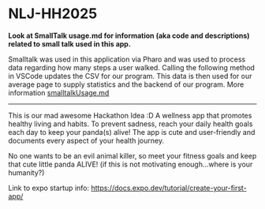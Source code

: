 # NLJ-HH2025

**Look at SmallTalk usage.md for information (aka code and descriptions) related to small talk used in this app.**

Smalltalk was used in this application via Pharo and was used to process data regarding how many steps a user walked. Calling the following method in VSCode updates the CSV for our program. This data is then used for our average page to supply statistics and the backend of our program. More information [smalltalkUsage.md]([url](https://github.com/l4phs/NLJ-HH2025/blob/main/smalltalkUsage.md))

------------------------------------------------------------------------------------------------------------------------------

This is our mad awesome Hackathon Idea :D
A wellness app that promotes healthy living and habits. To prevent sadness, reach your daily health goals each day to keep your panda(s) alive! The app is cute and user-friendly and documents every aspect of your health journey. 

No one wants to be an evil animal killer, so meet your fitness goals and keep that cute little panda ALIVE! (if this is not motivating enough...where is your humanity?)


Link to expo startup info: https://docs.expo.dev/tutorial/create-your-first-app/
